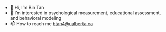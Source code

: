 - 👋 Hi, I’m Bin Tan
- 👀 I’m interested in psychological measurement, educational assessment, and behavioral modeling
- 📫 How to reach me btan4@ualberta.ca

<!---
binbinlikeeating/binbinlikeeating is a ✨ special ✨ repository because its `README.md` (this file) appears on your GitHub profile.
You can click the Preview link to take a look at your changes.
--->
